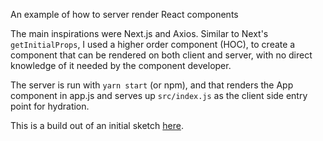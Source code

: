 An example of how to server render React components

The main inspirations were Next.js and Axios. Similar to Next's `getInitialProps`, I used a higher order component (HOC), to create a component that can be rendered on both client and server, with no direct knowledge of it needed by the component developer.

The server is run with `yarn start` (or npm), and that renders the App component in app.js and serves up `src/index.js` as the client side entry point for hydration.

This is a build out of an initial sketch [here](https://gist.github.com/ianmcnally/291e50b88a861e7da28c8ae3bb538c51).
